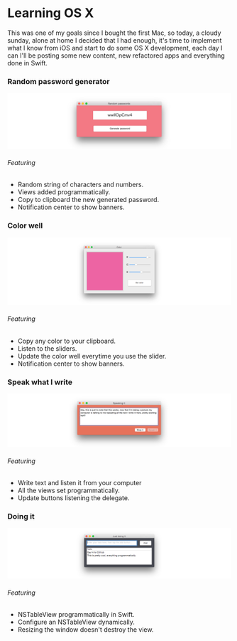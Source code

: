 # Learning OS X

This was one of my goals since I bought the first Mac, so today, a cloudy sunday, alone at home I decided that I had enough, it's time to implement what I know from iOS and start to do some OS X development, each day I can I'll be posting some new content, new refactored apps and everything done in Swift.

### Random password generator

![Random password generator](https://github.com/RamonGilabert/Learning-OS-X/blob/master/Resources/first-app.png)

###### Featuring

- Random string of characters and numbers.
- Views added programmatically.
- Copy to clipboard the new generated password.
- Notification center to show banners.

### Color well

![Color well](https://github.com/RamonGilabert/Learning-OS-X/blob/master/Resources/second-app.png)

###### Featuring

- Copy any color to your clipboard.
- Listen to the sliders.
- Update the color well everytime you use the slider.
- Notification center to show banners.

### Speak what I write

![Speak it](https://github.com/RamonGilabert/Learning-OS-X/blob/master/Resources/third-app.png)

###### Featuring

- Write text and listen it from your computer
- All the views set programmatically.
- Update buttons listening the delegate.

### Doing it

![ToDo app](https://github.com/RamonGilabert/Learning-OS-X/blob/master/Resources/fourth-app.png)

###### Featuring

- NSTableView programmatically in Swift.
- Configure an NSTableView dynamically.
- Resizing the window doesn't destroy the view.
